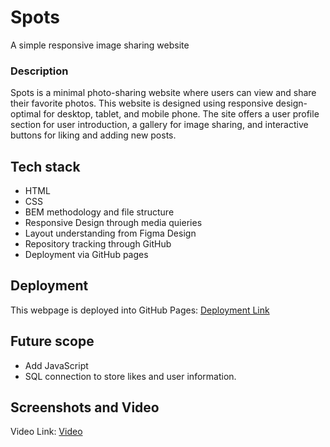 # Spots

A simple responsive image sharing website

### Description

Spots is a minimal photo-sharing website where users can view and share their favorite photos. This website is designed using responsive design- optimal for desktop, tablet, and mobile phone. The site offers a user profile section for user introduction, a gallery for image sharing, and interactive buttons for liking and adding new posts.

## Tech stack

- HTML
- CSS
- BEM methodology and file structure
- Responsive Design through media quieries
- Layout understanding from Figma Design
- Repository tracking through GitHub
- Deployment via GitHub pages

## Deployment

This webpage is deployed into GitHub Pages: [Deployment Link](https://prakruthin.github.io/se_project_spots/index.html)

## Future scope

- Add JavaScript
- SQL connection to store likes and user information.

## Screenshots and Video

Video Link: [Video](https://drive.google.com/file/d/1W2rfSHymiSZul-9Je0l9duxUCwLcJRsN/view?usp=drive_link)
